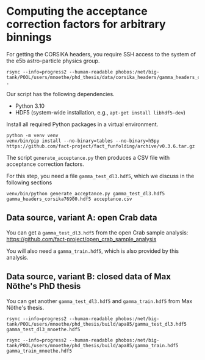 # Computing the acceptance correction factors for arbitrary binnings

For getting the CORSIKA headers, you require SSH access to the system of the e5b astro-particle physics group.

```
rsync --info=progress2 --human-readable phobos:/net/big-tank/POOL/users/mnoethe/phd_thesis/data/corsika_headers/gamma_headers_corsika76900.hdf5 .
```

Our script has the following dependencies.

- Python 3.10
- HDF5 (system-wide installation, e.g., `apt-get install libhdf5-dev`)

Install all required Python packages in a virtual environment.

```
python -m venv venv
venv/bin/pip install --no-binary=tables --no-binary=h5py https://github.com/fact-project/fact_funfolding/archive/v0.3.6.tar.gz
```

The script `generate_acceptance.py` then produces a CSV file with acceptance correction factors.

For this step, you need a file `gamma_test_dl3.hdf5`, which we discuss in the following sections

```
venv/bin/python generate_acceptance.py gamma_test_dl3.hdf5 gamma_headers_corsika76900.hdf5 acceptance.csv
```

## Data source, variant A: open Crab data

You can get a `gamma_test_dl3.hdf5` from the open Crab sample analysis: https://github.com/fact-project/open_crab_sample_analysis

You will also need a `gamma_train.hdf5`, which is also provided by this analysis.

## Data source, variant B: closed data of Max Nöthe's PhD thesis

You can get another `gamma_test_dl3.hdf5` and `gamma_train.hdf5` from Max Nöthe's thesis.

```
rsync --info=progress2 --human-readable phobos:/net/big-tank/POOL/users/mnoethe/phd_thesis/build/apa85/gamma_test_dl3.hdf5 gamma_test_dl3_mnoethe.hdf5

rsync --info=progress2 --human-readable phobos:/net/big-tank/POOL/users/mnoethe/phd_thesis/build/apa85/gamma_train.hdf5 gamma_train_mnoethe.hdf5
```
